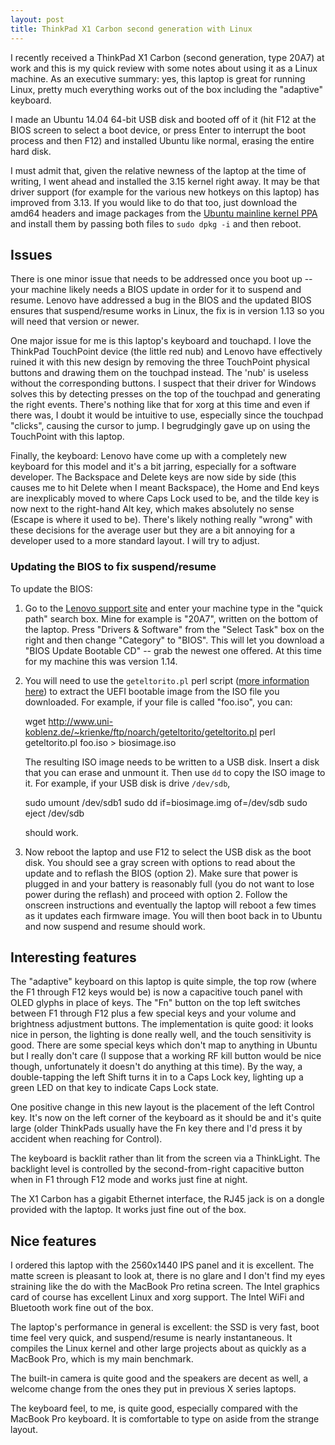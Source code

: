 ```yaml
---
layout: post
title: ThinkPad X1 Carbon second generation with Linux
---
```


I recently received a ThinkPad X1 Carbon (second generation, type 20A7) at work
and this is my quick review with some notes about using it as a Linux machine.
As an executive summary: yes, this laptop is great for running Linux, pretty
much everything works out of the box including the "adaptive" keyboard.

I made an Ubuntu 14.04 64-bit USB disk and booted off of it (hit F12 at the
BIOS screen to select a boot device, or press Enter to interrupt the boot
process and then F12) and installed Ubuntu like normal, erasing the entire
hard disk.

I must admit that, given the relative newness of the laptop at the time of
writing, I went ahead and installed the 3.15 kernel right away.  It may be that
driver support (for example for the various new hotkeys on this laptop) has
improved from 3.13.  If you would like to do that too, just download the amd64
headers and image packages from the [Ubuntu mainline kernel PPA](http://kernel.ubuntu.com/~kernel-ppa/mainline/) and install them by passing both files to
`sudo dpkg -i` and then reboot.

## Issues

There is one minor issue that needs to be addressed once you boot up -- your
machine likely needs a BIOS update in order for it to suspend and resume.
Lenovo have addressed a bug in the BIOS and the updated BIOS ensures that
suspend/resume works in Linux, the fix is in version 1.13 so you will need that
version or newer.

One major issue for me is this laptop's keyboard and touchapd.  I love the
ThinkPad TouchPoint device (the little red nub) and Lenovo have effectively
ruined it with this new design by removing the three TouchPoint physical
buttons and drawing them on the touchpad instead.  The 'nub' is useless without
the corresponding buttons.  I suspect that their driver for Windows solves this
by detecting presses on the top of the touchpad and generating the right
events.  There's nothing like that for xorg at this time and even if there was,
I doubt it would be intuitive to use, especially since the touchpad "clicks",
causing the cursor to jump.  I begrudgingly gave up on using the TouchPoint
with this laptop.

Finally, the keyboard: Lenovo have come up with a completely new keyboard for
this model and it's a bit jarring, especially for a software developer.  The
Backspace and Delete keys are now side by side (this causes me to hit Delete
when I meant Backspace), the Home and End keys are inexplicably moved to where
Caps Lock used to be, and the tilde key is now next to the right-hand Alt key,
which makes absolutely no sense (Escape is where it used to be).  There's
likely nothing really "wrong" with these decisions for the average user but
they are a bit annoying for a developer used to a more standard layout.  I will
try to adjust.

### Updating the BIOS to fix suspend/resume

To update the BIOS:

1. Go to the [Lenovo support site](http://support.lenovo.com/en_US/) and enter
   your machine type in the "quick path" search box.  Mine for example is
   "20A7", written on the bottom of the laptop.  Press "Drivers & Software"
   from the "Select Task" box on the right and then change "Category" to
   "BIOS".  This will let you download a "BIOS Update Bootable CD" -- grab the
   newest one offered.  At this time for my machine this was version 1.14.
2. You will need to use the `geteltorito.pl` perl script ([more information
   here](http://forums.lenovo.com/t5/Linux-Discussion/SUPPORT-REQUEST-X220-BIOS-UPDATE-INSTRUCTIONS-USB/td-p/532077)) to extract the UEFI
   bootable image from the ISO file you downloaded.  For example, if your file
   is called "foo.iso", you can:


    wget http://www.uni-koblenz.de/~krienke/ftp/noarch/geteltorito/geteltorito.pl
    perl geteltorito.pl foo.iso > biosimage.iso


   The resulting ISO image needs to be written to a USB disk.  Insert a disk
   that you can erase and unmount it.  Then use `dd` to copy the ISO
   image to it.  For example, if your USB disk is drive `/dev/sdb`,

      sudo umount /dev/sdb1
      sudo dd if=biosimage.img of=/dev/sdb
      sudo eject /dev/sdb

   should work.
3. Now reboot the laptop and use F12 to select the USB disk as the boot disk.
   You should see a gray screen with options to read about the update and to
   reflash the BIOS (option 2).  Make sure that power is plugged in and your
   battery is reasonably full (you do not want to lose power during the
   reflash) and proceed with option 2.  Follow the onscreen instructions and
   eventually the laptop will reboot a few times as it updates each firmware
   image.  You will then boot back in to Ubuntu and now suspend and resume
   should work.

## Interesting features

The "adaptive" keyboard on this laptop is quite simple, the top row (where the
F1 through F12 keys would be) is now a capacitive touch panel with OLED glyphs
in place of keys.  The "Fn" button on the top left switches between F1 through
F12 plus a few special keys and your volume and brightness adjustment buttons.
The implementation is quite good: it looks nice in person, the lighting is done
really well, and the touch sensitivity is good.  There are some special keys
which don't map to anything in Ubuntu but I really don't care (I suppose that
a working RF kill button would be nice though, unfortunately it doesn't do
anything at this time).  By the way, a double-tapping the left Shift turns it
in to a Caps Lock key, lighting up a green LED on that key to indicate Caps
Lock state.

One positive change in this new layout is the placement of the left Control
key.  It's now on the left corner of the keyboard as it should be and it's
quite large (older ThinkPads usually have the Fn key there and I'd press it
by accident when reaching for Control).

The keyboard is backlit rather than lit from the screen via a ThinkLight.  The
backlight level is controlled by the second-from-right capacitive button when
in F1 through F12 mode and works just fine at night.

The X1 Carbon has a gigabit Ethernet interface, the RJ45 jack is on a dongle
provided with the laptop.  It works just fine out of the box.

## Nice features

I ordered this laptop with the 2560x1440 IPS panel and it is excellent.  The
matte screen is pleasant to look at, there is no glare and I don't find my eyes
straining like the do with the MacBook Pro retina screen.  The Intel graphics
card of course has excellent Linux and xorg support.  The Intel WiFi and
Bluetooth work fine out of the box.

The laptop's performance in general is excellent: the SSD is very fast, boot
time feel very quick, and suspend/resume is nearly instantaneous.  It compiles
the Linux kernel and other large projects about as quickly as a MacBook Pro,
which is my main benchmark.

The built-in camera is quite good and the speakers are decent as well, a
welcome change from the ones they put in previous X series laptops.

The keyboard feel, to me, is quite good, especially compared with the MacBook
Pro keyboard.  It is comfortable to type on aside from the strange layout.
